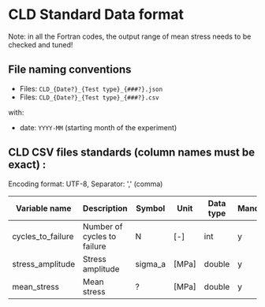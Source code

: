 # CLD Standard Data format

Note: in all the Fortran codes, the output range of mean stress needs to be checked and tuned!

## File naming conventions

- Files: `CLD_{Date?}_{Test type}_{###?}.json`
- Files: `CLD_{Date?}_{Test type}_{###?}.csv`

with:

- date: `YYYY-MM` (starting month of the experiment)

## CLD CSV files standards (column names must be exact) :

Encoding format: UTF-8, Separator: ',' (comma)


| Variable name        | Description                            | Symbol    | Unit    | Data type | Mandatory          |
|----------------------|----------------------------------------|-----------|---------|-----------|--------------------|
| cycles_to_failure    | Number of cycles to failure            | N         | [-]     | int       | y                |
| stress_amplitude     | Stress amplitude                       | sigma_a   | [MPa]   | double    | y                |
| mean_stress          | Mean stress                            | ?         | [MPa]   | double    | y                |
